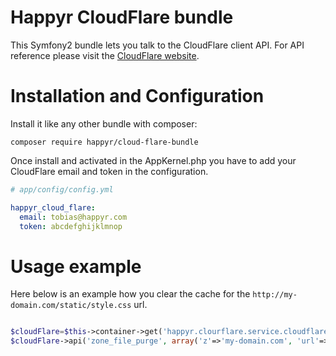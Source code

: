 # Happyr CloudFlare bundle

This Symfony2 bundle lets you talk to the CloudFlare client API. For API reference please visit the [CloudFlare website](https://www.cloudflare.com/docs/client-api.html).

# Installation and Configuration

Install it like any other bundle with composer:

```
composer require happyr/cloud-flare-bundle
```

Once install and activated in the AppKernel.php you have to add your CloudFlare email and token in the configuration.

``` yaml
# app/config/config.yml

happyr_cloud_flare:
  email: tobias@happyr.com
  token: abcdefghijklmnop

```

# Usage example

Here below is an example how you clear the cache for the `http://my-domain.com/static/style.css` url. 

``` php

$cloudFlare=$this->container->get('happyr.clourflare.service.cloudflare');
$cloudFlare->api('zone_file_purge', array('z'=>'my-domain.com', 'url'=>'http://my-domain.com/static/style.css'));

```
